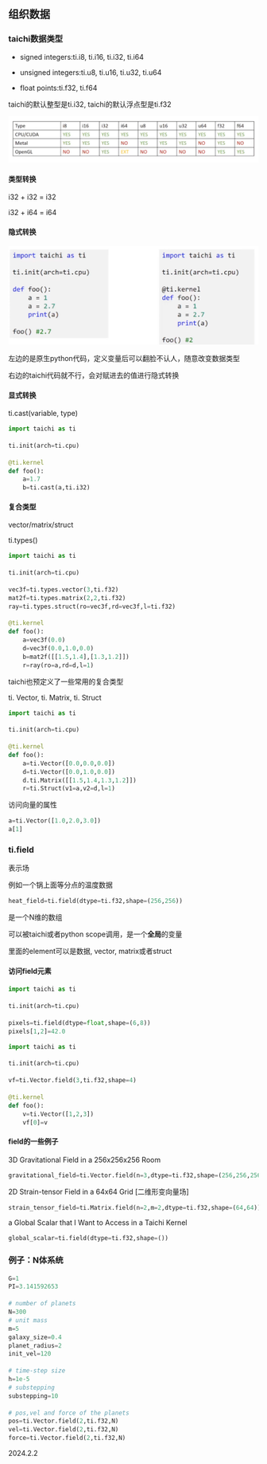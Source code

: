 ## 组织数据

### taichi数据类型

* signed integers:ti.i8, ti.i16, ti.i32, ti.i64

* unsigned integers:ti.u8, ti.u16, ti.u32, ti.u64

* float points:ti.f32, ti.f64

taichi的默认整型是ti.i32, taichi的默认浮点型是ti.f32

![](./../assets/12.png)

#### 类型转换

i32 + i32 = i32

i32 + i64 = i64

#### 隐式转换

![](./../assets/13.png)

左边的是原生python代码，定义变量后可以翻脸不认人，随意改变数据类型

右边的taichi代码就不行，会对赋进去的值进行隐式转换

#### 显式转换

ti.cast(variable, type)

```python
import taichi as ti

ti.init(arch=ti.cpu)

@ti.kernel
def foo():
    a=1.7
    b=ti.cast(a,ti.i32)
```

#### 复合类型

vector/matrix/struct

ti.types()

```python
import taichi as ti

ti.init(arch=ti.cpu)

vec3f=ti.types.vector(3,ti.f32)
mat2f=ti.types.matrix(2,2,ti.f32)
ray=ti.types.struct(ro=vec3f,rd=vec3f,l=ti.f32)

@ti.kernel
def foo():
    a=vec3f(0.0)
    d=vec3f(0.0,1.0,0.0)
    b=mat2f([[1.5,1.4],[1.3,1.2]])
    r=ray(ro=a,rd=d,l=1)
```

taichi也预定义了一些常用的复合类型

ti. Vector, ti. Matrix, ti. Struct

```python
import taichi as ti

ti.init(arch=ti.cpu)

@ti.kernel
def foo():
    a=ti.Vector([0.0,0.0,0.0])
    d=ti.Vector([0.0,1.0,0.0])
    d.ti.Matrix([[1.5,1.4,1.3,1.2]])
    r=ti.Struct(v1=a,v2=d,l=1)
```

访问向量的属性

```python
a=ti.Vector([1.0,2.0,3.0])
a[1]
```

### ti.field

表示场

例如一个锅上面等分点的温度数据

```python
heat_field=ti.field(dtype=ti.f32,shape=(256,256))
```

是一个N维的数组

可以被taichi或者python scope调用，是一个**全局**的变量

里面的element可以是数据, vector, matrix或者struct

#### 访问field元素

```python
import taichi as ti

ti.init(arch=ti.cpu)

pixels=ti.field(dtype=float,shape=(6,8))
pixels[1,2]=42.0
```

```python
import taichi as ti

ti.init(arch=ti.cpu)

vf=ti.Vector.field(3,ti.f32,shape=4)

@ti.kernel
def foo():
    v=ti.Vector([1,2,3])
    vf[0]=v
```

#### field的一些例子

3D Gravitational Field in a 256x256x256 Room

```python
gravitational_field=ti.Vector.field(n=3,dtype=ti.f32,shape=(256,256,256))
```

2D Strain-tensor Field in a 64x64 Grid [二维形变向量场]

```python
strain_tensor_field=ti.Matrix.field(n=2,m=2,dtype=ti.f32,shape=(64,64))
```

a Global Scalar that I Want to Access in a Taichi Kernel

```python
global_scalar=ti.field(dtype=ti.f32,shape=())
```

### 例子：N体系统

```python
G=1
PI=3.141592653

# number of planets
N=300
# unit mass
m=5
galaxy_size=0.4
planet_radius=2
init_vel=120

# time-step size
h=1e-5
# substepping
substepping=10

# pos,vel and force of the planets
pos=ti.Vector.field(2,ti.f32,N)
vel=ti.Vector.field(2,ti.f32,N)
force=ti.Vector.field(2,ti.f32,N)
```

2024.2.2
